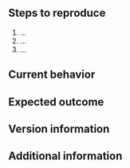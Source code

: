 <!--
  Please, read the CONTRIBUTING.md guide on how to file a new issue.

  https://gitlab.gnome.org/GNOME/gtk/-/blob/master/CONTRIBUTING.md
-->
## Steps to reproduce
<!--
  Please, explain the sequence of actions necessary to reproduce the
  bug
-->

 1. ...
 2. ...
 3. ...

<!--
  You should try and reproduce with the demos applications available
  under the `demos` directory, or the test programs in the `tests` directory.
  Alternatively, please attach a *small and self-contained* example
  *written in C* that exhibits the issue.
-->

## Current behavior
<!--
  Please describe the current behaviour
-->

## Expected outcome
<!--
  Please describe the expected outcome
-->

## Version information
<!--
 - Which version of GTK you are using
 - What operating system and version
  - For Linux, which distribution
 - If you built GTK yourself, the list of options used to configure the build
-->

## Additional information
<!--
 - Screenshots or screen recordings are useful for visual errors
  - Attaching a screenshot or a video without explaining the current
    behavior and the actions necessary to reproduce the bug will lead
    to the bug being closed
 - Please report any warning or message printed on the terminal
-->
